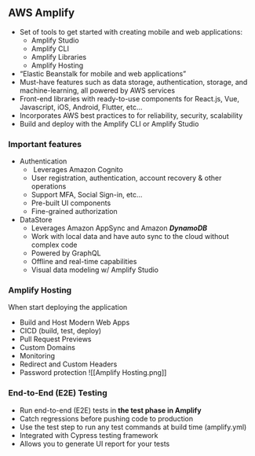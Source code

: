 ## AWS Amplify
- Set of tools to get started with creating mobile and web applications:
	- Amplify Studio
	- Amplify CLI
	- Amplify Libraries
	- Amplify Hosting
- “Elastic Beanstalk for mobile and web applications”
- Must-have features such as data storage, authentication, storage, and machine-learning, all powered by AWS services
- Front-end libraries with ready-to-use components for React.js, Vue, Javascript, iOS, Android, Flutter, etc…
- Incorporates AWS best practices to for reliability, security, scalability
- Build and deploy with the Amplify CLI or Amplify Studio

### Important features
- Authentication
	-  Leverages Amazon Cognito
	- User registration, authentication, account recovery & other operations
	- Support MFA, Social Sign-in, etc…
	- Pre-built UI components
	- Fine-grained authorization
- DataStore
	- Leverages Amazon AppSync and Amazon ***DynamoDB***
	- Work with local data and have auto sync to the cloud without complex code
	- Powered by GraphQL
	- Offline and real-time capabilities
	- Visual data modeling w/ Amplify Studio

### Amplify Hosting
When start deploying the application
- Build and Host Modern Web Apps
- CICD (build, test, deploy)
- Pull Request Previews
- Custom Domains
- Monitoring
- Redirect and Custom Headers
- Password protection
![[Amplify Hosting.png]]
### End-to-End (E2E) Testing
- Run end-to-end (E2E) tests in **the test phase in Amplify**
- Catch regressions before pushing code to production
- Use the test step to run any test commands at build time (amplify.yml)
- Integrated with Cypress testing framework
- Allows you to generate UI report for your tests
